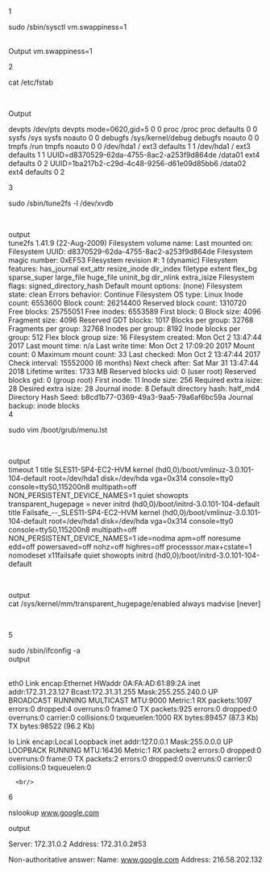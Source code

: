 
<br/>


1
<br/>


sudo  /sbin/sysctl vm.swappiness=1

<br/>
Output
vm.swappiness=1
<br/>

2
<br/>


cat /etc/fstab

<br/>


Output

devpts  /dev/pts          devpts  mode=0620,gid=5 0 0
proc    /proc             proc    defaults        0 0
sysfs   /sys              sysfs   noauto          0 0
debugfs /sys/kernel/debug debugfs noauto          0 0
tmpfs   /run              tmpfs   noauto          0 0
/dev/hda1 / ext3 defaults 1  1
/dev/hda1 / ext3 defaults 1 1
UUID=d8370529-62da-4755-8ac2-a253f9d864de /data01 ext4    defaults        0       2
UUID=1ba217b2-c29d-4c48-9256-d61e09d85bb6 /data02 ext4    defaults        0       2
<br/>

3
<br/>
 
sudo /sbin/tune2fs -l /dev/xvdb

<br/>

output
<br/>
tune2fs 1.41.9 (22-Aug-2009)
Filesystem volume name:   <none>
Last mounted on:          <not available>
Filesystem UUID:          d8370529-62da-4755-8ac2-a253f9d864de
Filesystem magic number:  0xEF53
Filesystem revision #:    1 (dynamic)
Filesystem features:      has_journal ext_attr resize_inode dir_index filetype extent flex_bg sparse_super large_file huge_file uninit_bg dir_nlink extra_isize
Filesystem flags:         signed_directory_hash
Default mount options:    (none)
Filesystem state:         clean
Errors behavior:          Continue
Filesystem OS type:       Linux
Inode count:              6553600
Block count:              26214400
Reserved block count:     1310720
Free blocks:              25755051
Free inodes:              6553589
First block:              0
Block size:               4096
Fragment size:            4096
Reserved GDT blocks:      1017
Blocks per group:         32768
Fragments per group:      32768
Inodes per group:         8192
Inode blocks per group:   512
Flex block group size:    16
Filesystem created:       Mon Oct  2 13:47:44 2017
Last mount time:          n/a
Last write time:          Mon Oct  2 17:09:20 2017
Mount count:              0
Maximum mount count:      33
Last checked:             Mon Oct  2 13:47:44 2017
Check interval:           15552000 (6 months)
Next check after:         Sat Mar 31 13:47:44 2018
Lifetime writes:          1733 MB
Reserved blocks uid:      0 (user root)
Reserved blocks gid:      0 (group root)
First inode:              11
Inode size:               256
Required extra isize:     28
Desired extra isize:      28
Journal inode:            8
Default directory hash:   half_md4
Directory Hash Seed:      b8cd1b77-0369-49a3-9aa5-79a6af6bc59a
Journal backup:           inode blocks
<br/>
4
<br/>

sudo vim /boot/grub/menu.lst

<br/>

output
<br/>
timeout 1
title SLES11-SP4-EC2-HVM
 kernel (hd0,0)/boot/vmlinuz-3.0.101-104-default root=/dev/hda1 disk=/dev/hda  vga=0x314   console=tty0 console=ttyS0,115200n8 multipath=off NON_PERSISTENT_DEVICE_NAMES=1 quiet showopts  transparent_hugepage = never
 initrd (hd0,0)/boot/initrd-3.0.101-104-default
title Failsafe_--_SLES11-SP4-EC2-HVM
 kernel (hd0,0)/boot/vmlinuz-3.0.101-104-default root=/dev/hda1 disk=/dev/hda  vga=0x314   console=tty0 console=ttyS0,115200n8 multipath=off NON_PERSISTENT_DEVICE_NAMES=1 ide=nodma apm=off noresume edd=off powersaved=off nohz=off highres=off processsor.max+cstate=1 nomodeset x11failsafe quiet showopts
 initrd (hd0,0)/boot/initrd-3.0.101-104-default

<br/>

output
<br/>
cat /sys/kernel/mm/transparent_hugepage/enabled
always madvise [never]

<br/>


5
<br/>

sudo /sbin/ifconfig -a
<br/>
output

<br/>
eth0      Link encap:Ethernet  HWaddr 0A:FA:AD:61:89:2A
          inet addr:172.31.23.127  Bcast:172.31.31.255  Mask:255.255.240.0
          UP BROADCAST RUNNING MULTICAST  MTU:9000  Metric:1
          RX packets:1097 errors:0 dropped:4 overruns:0 frame:0
          TX packets:925 errors:0 dropped:0 overruns:0 carrier:0
          collisions:0 txqueuelen:1000
          RX bytes:89457 (87.3 Kb)  TX bytes:98522 (96.2 Kb)

lo        Link encap:Local Loopback
          inet addr:127.0.0.1  Mask:255.0.0.0
          UP LOOPBACK RUNNING  MTU:16436  Metric:1
          RX packets:2 errors:0 dropped:0 overruns:0 frame:0
          TX packets:2 errors:0 dropped:0 overruns:0 carrier:0
          collisions:0 txqueuelen:0
          
      <br/>
      
      
 6
  <br/>
  

 nslookup www.google.com
<br/>
 
 output 
 <br/>
 
Server:         172.31.0.2
Address:        172.31.0.2#53

Non-authoritative answer:
Name:   www.google.com
Address: 216.58.202.132

<br/>
